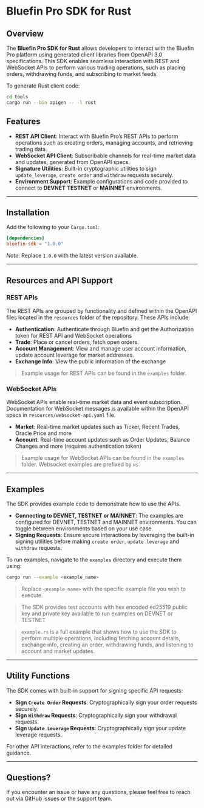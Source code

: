 # Bluefin Pro SDK for Rust

## Overview

The **Bluefin Pro SDK for Rust** allows developers to interact with the Bluefin Pro platform using generated client
libraries from OpenAPI 3.0 specifications. This SDK enables seamless interaction with REST and WebSocket APIs to perform
various trading operations, such as placing orders, withdrawing funds, and subscribing to market feeds.

To generate Rust client code:

```sh
cd tools
cargo run --bin apigen -- -l rust
```

## Features

- **REST API Client**: Interact with Bluefin Pro’s REST APIs to perform operations such as creating orders, managing
  accounts, and retrieving trading data.
- **WebSocket API Client**: Subscribable channels for real-time market data and updates, generated from OpenAPI specs.
- **Signature Utilities**: Built-in cryptographic utilities to sign `update_leverage`, `create order` and `withdraw` requests securely.
- **Environment Support**: Example configurations and code provided to connect to **DEVNET** **TESTNET** or **MAINNET**
  environments.

---

## Installation

Add the following to your `Cargo.toml`:

```toml
[dependencies]
bluefin-sdk = "1.0.0"
```

*Note*: Replace `1.0.0` with the latest version available.

---

## Resources and API Support

### REST APIs

The REST APIs are grouped by functionality and defined within the OpenAPI files located in the `resources` folder of the
repository. These APIs include:

- **Authentication**: Authenticate through Bluefin and get the Authorization token for REST API and WebSocket operations
- **Trade**: Place or cancel orders, fetch open orders.
- **Account Management**: View and manage user account information, update account leverage for market addresses.
- **Exchange Info**: View the public information of the exchange

> Example usage for REST APIs can be found in the `examples` folder.

### WebSocket APIs

WebSocket APIs enable real-time market data and event subscription. Documentation for WebSocket messages is available
within the OpenAPI specs in `resources/websocket-api.yaml` file.

- **Market**: Real-time market updates such as Ticker, Recent Trades, Oracle Price and more
- **Account**: Real-time account updates such as Order Updates, Balance Changes and more (requires authentication token)

> Example usage for WebSocket APIs can be found in the `examples` folder. Websocket examples are prefixed by `ws-`

---

## Examples

The SDK provides example code to demonstrate how to use the APIs.

- **Connecting to DEVNET, TESTNET or MAINNET**: The examples are configured for DEVNET, TESTNET and MAINNET environments. You can
  toggle between environments based on your use case.
- **Signing Requests**: Ensure secure interactions by leveraging the built-in signing utilities before making
  `create order`, `update leverage` and `withdraw` requests.

To run examples, navigate to the `examples` directory and execute them using:

```bash
cargo run --example <example_name>
```

> Replace `<example_name>` with the specific example file you wish to execute.

> The SDK provides test accounts with hex encoded ed25519 public key and private key available to run examples on DEVNET or TESTNET

> `example.rs` is a full example that shows how to use the SDK to perform multiple operations, including fetching account details, exchange info, creating an order,
> withdrawing funds, and listening to account and market updates.

---

## Utility Functions

The SDK comes with built-in support for signing specific API requests:

- **Sign `Create Order` Requests**: Cryptographically sign your order requests securely.
- **Sign `Withdraw` Requests**: Cryptographically sign your withdrawal requests.
- **Sign `Update Leverage` Requests**: Cryptographically sign your update leverage requests.

For other API interactions, refer to the examples folder for detailed guidance.

---

## Questions?

If you encounter an issue or have any questions, please feel free to reach out via GitHub issues or the support team.
